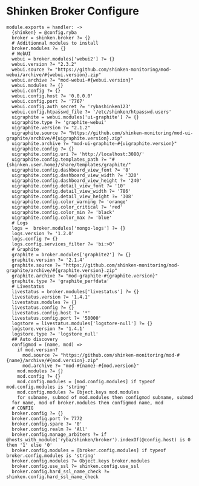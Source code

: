 
# Shinken Broker Configure

    module.exports = handler: ->
      {shinken} = @config.ryba
      broker = shinken.broker ?= {}
      # Additionnal modules to install
      broker.modules ?= {}
      # WebUI
      webui = broker.modules['webui2'] ?= {}
      webui.version ?= "2.3.2"
      webui.source ?= "https://github.com/shinken-monitoring/mod-webui/archive/#{webui.version}.zip"
      webui.archive ?= "mod-webui-#{webui.version}"
      webui.modules ?= {}
      webui.config ?= {}
      webui.config.host ?= '0.0.0.0'
      webui.config.port ?= '7767'
      webui.config.auth_secret ?= 'rybashinken123'
      webui.config.htpasswd_file ?= '/etc/shinken/htpasswd.users'
      uigraphite = webui.modules['ui-graphite'] ?= {}
      uigraphite.type ?= 'graphite-webui'
      uigraphite.version ?= "2.1.2"
      uigraphite.source ?= "https://github.com/shinken-monitoring/mod-ui-graphite/archive/#{uigraphite.version}.zip"
      uigraphite.archive ?= "mod-ui-graphite-#{uigraphite.version}"
      uigraphite.config ?= {}
      uigraphite.config.uri ?= 'http://localhost:3080/'
      uigraphite.config.templates_path ?= "#{shinken.user.home}/share/templates/graphite/"
      uigraphite.config.dashboard_view_font ?= '8'
      uigraphite.config.dashboard_view_width ?= '320'
      uigraphite.config.dashboard_view_height ?= '240'
      uigraphite.config.detail_view_font ?= '10'
      uigraphite.config.detail_view_width ?= '786'
      uigraphite.config.detail_view_height ?= '308'
      uigraphite.config.color_warning ?= 'orange'
      uigraphite.config.color_critical ?= 'red'
      uigraphite.config.color_min ?= 'black'
      uigraphite.config.color_max ?= 'blue'
      # Logs
      logs =  broker.modules['mongo-logs'] ?= {}
      logs.version ?= '1.2.0'
      logs.config ?= {}
      logs.config.services_filter ?= 'bi:>0'
      # Graphite
      graphite = broker.modules['graphite2'] ?= {}
      graphite.version ?= '2.1.4'
      graphite.source ?= "https://github.com/shinken-monitoring/mod-graphite/archive/#{graphite.version}.zip"
      graphite.archive ?= "mod-graphite-#{graphite.version}"
      graphite.type ?= 'graphite_perfdata'
      # Livestatus
      livestatus = broker.modules['livestatus'] ?= {}
      livestatus.version ?= '1.4.1'
      livestatus.modules ?= {}
      livestatus.config ?= {}
      livestatus.config.host ?= '*'
      livestatus.config.port ?= '50000'
      logstore = livestatus.modules['logstore-null'] ?= {}
      logstore.version ?= '1.4.1'
      logstore.type ?= 'logstore_null'
      ## Auto discovery
      configmod = (name, mod) =>
        if mod.version?
          mod.source ?= "https://github.com/shinken-monitoring/mod-#{name}/archive/#{mod.version}.zip"
          mod.archive ?= "mod-#{name}-#{mod.version}"
        mod.modules ?= {}
        mod.config ?= {}
        mod.config.modules = [mod.config.modules] if typeof mod.config.modules is 'string'
        mod.config.modules ?= Object.keys mod.modules
        for subname, submod of mod.modules then configmod subname, submod
      for name, mod of broker.modules then configmod name, mod
      # CONFIG
      broker.config ?= {}
      broker.config.port ?= 7772
      broker.config.spare ?= '0'
      broker.config.realm ?= 'All'
      broker.config.manage_arbiters ?= if @hosts_with_module('ryba/shinken/broker').indexOf(@config.host) is 0 then '1' else '0'
      broker.config.modules = [broker.config.modules] if typeof broker.config.modules is 'string'
      broker.config.modules ?= Object.keys broker.modules
      broker.config.use_ssl ?= shinken.config.use_ssl
      broker.config.hard_ssl_name_check ?= shinken.config.hard_ssl_name_check
